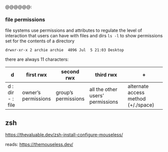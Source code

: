 @@@@@@:
### file permissions
file systems use permissions and attributes to regulate the level of interaction that users can have with files and dirs
`ls -l` to show permissions set for the contents of a directory
```
drwxr-xr-x 2 archie archie  4096 Jul  5 21:03 Desktop
```
there are always 11 characters:

| d                   | first rwx               | second rwx             | third rwx                           | +                                      |
| ------------------- | ----------------------- | ---------------------- | ----------------------------------- | -------------------------------------- |
| d : dir<br>- : file | owner’s <br>permissions | group’s<br>permissions | all the other users’<br>permissions | alternate access<br>method (+/./space) |

## zsh
https://thevaluable.dev/zsh-install-configure-mouseless/


reads:
https://themouseless.dev/